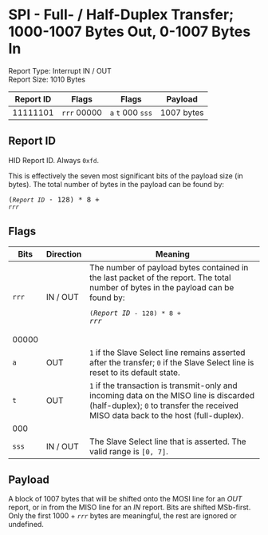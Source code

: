 
# SPI - Full- / Half-Duplex Transfer; 1000-1007 Bytes Out, 0-1007 Bytes In
Report Type: Interrupt IN / OUT<br />
Report Size: 1010 Bytes

| Report ID | Flags | Flags | Payload |
|-----------|-------|-------|---------|
| 11111101 | `rrr`&nbsp;00000 | `a`&nbsp;`t`&nbsp;000&nbsp;`sss` | 1007 bytes |

## Report ID
HID Report ID.  Always `0xfd`.

This is effectively the seven most significant bits of the payload size (in bytes).  The total number of bytes in the payload can be found by: <pre>(*`Report ID`* - 128) * 8 + *`rrr`*</pre>

## Flags
| Bits  | Direction | Meaning |
|-------|-----------|---------|
| `rrr` | IN / OUT  | The number of payload bytes contained in the last packet of the report.  The total number of bytes in the payload can be found by: <pre>(*`Report ID`* - 128) * 8 + *`rrr`*</pre> |
| 00000 |          |                                                                       |
| `a`   | OUT      | `1` if the Slave Select line remains asserted after the transfer; `0` if the Slave Select line is reset to its default state. |
| `t`   | OUT      | `1` if the transaction is transmit-only and incoming data on the MISO line is discarded (half-duplex); `0` to transfer the received MISO data back to the host (full-duplex). |
| 000   |          |                                                                       |
| `sss` | IN / OUT | The Slave Select line that is asserted.  The valid range is `[0, 7]`. |

## Payload
A block of 1007 bytes that will be shifted onto the MOSI line for an *OUT* report, or in from the MISO line for an *IN* report.  Bits are shifted MSb-first.  Only the first 1000 + *`rrr`* bytes are meaningful, the rest are ignored or undefined.
